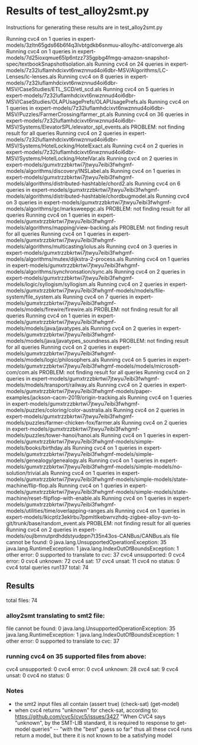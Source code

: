 # Results of test_alloy2smt.py

Instructions for generating these results are in test_alloy2smt.py


Running cvc4 on 1 queries in expert-models/3zltn65gds66b6f4q3lvbtgdkb6snmuu-alloy/hc-atd/converge.als
Running cvc4 on 1 queries in expert-models/7d25ioxqmue65lp6ntzz735gpbg4fmgq-amazon-snapshot-spec/textbookSnapshotIsolation.als
Running cvc4 on 24 queries in expert-models/7z32luflamhdcixvt6nwznnud4oi6dbr-MSV/Algorithms/LC-Lenses/lc-lenses.als
Running cvc4 on 8 queries in expert-models/7z32luflamhdcixvt6nwznnud4oi6dbr-MSV/CaseStudies/ETL_SCD/etl_scd.als
Running cvc4 on 5 queries in expert-models/7z32luflamhdcixvt6nwznnud4oi6dbr-MSV/CaseStudies/OLAPUsagePrefs/OLAPUsagePrefs.als
Running cvc4 on 1 queries in expert-models/7z32luflamhdcixvt6nwznnud4oi6dbr-MSV/Puzzles/FarmerCrossing/farmer_pt.als
Running cvc4 on 36 queries in expert-models/7z32luflamhdcixvt6nwznnud4oi6dbr-MSV/Systems/ElevatorSPL/elevator_spl_events.als
PROBLEM: not finding result for all queries
Running cvc4 on 2 queries in expert-models/7z32luflamhdcixvt6nwznnud4oi6dbr-MSV/Systems/HotelLocking/HotelExact.als
Running cvc4 on 2 queries in expert-models/7z32luflamhdcixvt6nwznnud4oi6dbr-MSV/Systems/HotelLocking/HotelVar.als
Running cvc4 on 2 queries in expert-models/gumxtrzzbkrtwi7jtwyu7eibi3fwhgmf-models/algorithms/discovery/INSLabel.als
Running cvc4 on 1 queries in expert-models/gumxtrzzbkrtwi7jtwyu7eibi3fwhgmf-models/algorithms/distributed-hashtable/chord2.als
Running cvc4 on 6 queries in expert-models/gumxtrzzbkrtwi7jtwyu7eibi3fwhgmf-models/algorithms/distributed-hashtable/chordbugmodel.als
Running cvc4 on 3 queries in expert-models/gumxtrzzbkrtwi7jtwyu7eibi3fwhgmf-models/algorithms/gc/marksweepgc.als
PROBLEM: not finding result for all queries
Running cvc4 on 1 queries in expert-models/gumxtrzzbkrtwi7jtwyu7eibi3fwhgmf-models/algorithms/mapping/view-backing.als
PROBLEM: not finding result for all queries
Running cvc4 on 1 queries in expert-models/gumxtrzzbkrtwi7jtwyu7eibi3fwhgmf-models/algorithms/multicasting/iolus.als
Running cvc4 on 3 queries in expert-models/gumxtrzzbkrtwi7jtwyu7eibi3fwhgmf-models/algorithms/mutex/dijkstra-2-process.als
Running cvc4 on 1 queries in expert-models/gumxtrzzbkrtwi7jtwyu7eibi3fwhgmf-models/algorithms/synchronsation/sync.als
Running cvc4 on 2 queries in expert-models/gumxtrzzbkrtwi7jtwyu7eibi3fwhgmf-models/logic/syllogism/syllogism.als
Running cvc4 on 2 queries in expert-models/gumxtrzzbkrtwi7jtwyu7eibi3fwhgmf-models/models/file-system/file_system.als
Running cvc4 on 7 queries in expert-models/gumxtrzzbkrtwi7jtwyu7eibi3fwhgmf-models/models/firewire/firewire.als
PROBLEM: not finding result for all queries
Running cvc4 on 1 queries in expert-models/gumxtrzzbkrtwi7jtwyu7eibi3fwhgmf-models/models/java/javatypes.als
Running cvc4 on 2 queries in expert-models/gumxtrzzbkrtwi7jtwyu7eibi3fwhgmf-models/models/java/javatypes_soundness.als
PROBLEM: not finding result for all queries
Running cvc4 on 2 queries in expert-models/gumxtrzzbkrtwi7jtwyu7eibi3fwhgmf-models/models/logic/philosophers.als
Running cvc4 on 5 queries in expert-models/gumxtrzzbkrtwi7jtwyu7eibi3fwhgmf-models/models/microsoft-com/com.als
PROBLEM: not finding result for all queries
Running cvc4 on 2 queries in expert-models/gumxtrzzbkrtwi7jtwyu7eibi3fwhgmf-models/models/transport/railway.als
Running cvc4 on 2 queries in expert-models/gumxtrzzbkrtwi7jtwyu7eibi3fwhgmf-models/paper-examples/jackson-cacm-2019/origin-tracking.als
Running cvc4 on 1 queries in expert-models/gumxtrzzbkrtwi7jtwyu7eibi3fwhgmf-models/puzzles/coloring/color-australia.als
Running cvc4 on 2 queries in expert-models/gumxtrzzbkrtwi7jtwyu7eibi3fwhgmf-models/puzzles/farmer-chicken-fox/farmer.als
Running cvc4 on 2 queries in expert-models/gumxtrzzbkrtwi7jtwyu7eibi3fwhgmf-models/puzzles/tower-hanoi/hanoi.als
Running cvc4 on 1 queries in expert-models/gumxtrzzbkrtwi7jtwyu7eibi3fwhgmf-models/simple-models/books/birthday.als
Running cvc4 on 1 queries in expert-models/gumxtrzzbkrtwi7jtwyu7eibi3fwhgmf-models/simple-models/genealogy/genealogy.als
Running cvc4 on 1 queries in expert-models/gumxtrzzbkrtwi7jtwyu7eibi3fwhgmf-models/simple-models/no-solution/trivial.als
Running cvc4 on 1 queries in expert-models/gumxtrzzbkrtwi7jtwyu7eibi3fwhgmf-models/simple-models/state-machine/flip-flop.als
Running cvc4 on 1 queries in expert-models/gumxtrzzbkrtwi7jtwyu7eibi3fwhgmf-models/simple-models/state-machine/reset-flipflop-with-enable.als
Running cvc4 on 1 queries in expert-models/gumxtrzzbkrtwi7jtwyu7eibi3fwhgmf-models/utilities/time/overlapping-ranges.als
Running cvc4 on 1 queries in expert-models/lkicptlz3eklrbu7ppmltlkebwrvzhdq-zigbee-alloy-svn-to-git/trunk/base/random_event.als
PROBLEM: not finding result for all queries
Running cvc4 on 2 queries in expert-models/oujlbmnutprdhddstyudppn7t35n43os-CANBus/CANBus.als
file cannot be found: 0
java.lang.UnsupportedOperationException: 35
java.lang.RuntimeException: 1
java.lang.IndexOutOfBoundsException: 1
other error: 0
supported to translate to cvc: 37
cvc4 unsupported: 0
cvc4 error: 0
cvc4 unknown: 72
cvc4 sat: 17
cvc4 unsat: 11
cvc4 no status: 0
cvc4 total queries run137
total: 74

## Results

total files: 74

### alloy2smt translating to smt2 file:
file cannot be found: 0
java.lang.UnsupportedOperationException: 35
java.lang.RuntimeException: 1
java.lang.IndexOutOfBoundsException: 1
other error: 0
supported to translate to cvc: 37

### running cvc4 on 35 supported files from above:
cvc4 unsupported: 0
cvc4 error: 0
cvc4 unknown: 28
cvc4 sat: 9
cvc4 unsat: 0
cvc4 no status: 0

### Notes
* the smt2 input files all contain 
(assert true)
(check-sat)
(get-model)
* when cvc4 returns "unknown" for check-sat, according to:
https://github.com/cvc5/cvc5/issues/3427
"When CVC4 says "unknown", by the SMT-LIB standard, it is required to response to get-model queries" -- "with the "best" guess so far"
thus all these cvc4 runs return a model, but there it is not known to be a satisfying model
